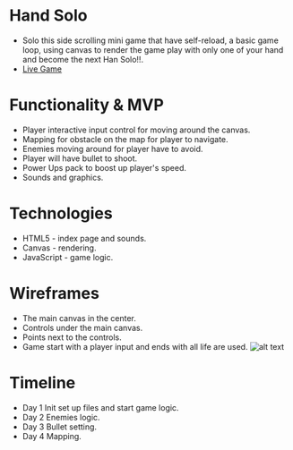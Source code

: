# Hand Solo
  * Solo this side scrolling mini game that have self-reload, a basic game loop, using canvas to render the game play with only one of your hand and become the next Han Solo!!.
  * [Live Game](https://kcsjw.github.io/hand_solo/dist/)

# Functionality & MVP
  * Player interactive input control for moving around the canvas.
  * Mapping for obstacle on the map for player to navigate.
  * Enemies moving around for player have to avoid.
  * Player will have bullet to shoot.
  * Power Ups pack to boost up player's speed.
  * Sounds and graphics.
 
# Technologies
  * HTML5 - index page and sounds.
  * Canvas - rendering.
  * JavaScript - game logic.

# Wireframes
  * The main canvas in the center.
  * Controls under the main canvas.
  * Points next to the controls.
  * Game start with a player input and ends with all life are used.
  ![alt text](https://github.com/KCSJW/hand_solo/blob/master/images/wireframe.png)

# Timeline
  * Day 1 Init set up files and start game logic. 
  * Day 2 Enemies logic.
  * Day 3 Bullet setting.
  * Day 4 Mapping.